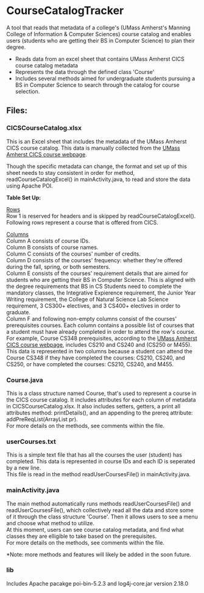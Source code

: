 # CourseCatalogTracker
A tool that reads that metadata of a college's (UMass Amherst's Manning College of Information & Computer Sciences) course catalog and enables users (students who are getting their BS in Computer Science) to plan their degree.

- Reads data from an excel sheet that contains UMass Amherst CICS course catalog metadata
- Represents the data through the defined class 'Course'
- Includes several methods aimed for undergraduate students pursuing a BS in Computer Science to search through the catalog for course selection.

## Files:
### CICSCourseCatalog.xlsx
This is an Excel sheet that includes the metadata of the UMass Amherst CICS course catalog.
This data is manually collected from the [UMass Amherst CICS course webpage](https://www.cics.umass.edu/academics/courses).

Though the specific metadata can change, the format and set up of this sheet needs to stay consistent in order for method, readCourseCatalogExcel() in mainActivity.java, to read and store the data using Apache POI. 

**Table Set Up:**

<ins>Rows</ins>\
Row 1 is reserved for headers and is skipped by readCourseCatalogExcel().\
Following rows represent a course that is offered from CICS.

<ins>Columns</ins>\
Column A consists of course IDs. \
Column B consists of course names. \
Column C consists of the courses' number of credits. \
Column D consists of the courses' frequency: whether they're offered during the fall, spring, or both semesters. \
Column E consists of the courses' requirement details that are aimed for students who are getting their BS in Computer Science. This is aligned with the degree requirements that BS in CS Students need to complete the mandatory classes, the Integrative Expierence requirement, the Junior Year Writing requirement, the College of Natural Science Lab Science requirement, 3 CS300+ electives, and 3 CS400+ electives in order to graduate.\
Column F and following non-empty columns consist of the courses' prerequisites courses. Each column contains a possible list of courses that a student must have already completed in order to attend the row's course. For example, Course CS348 prerequisites, according to the [UMass Amherst CICS course webpage](https://www.cics.umass.edu/academics/courses), includes CS210 and CS240 and (CS250 or M455). This data is represented in two columns because a student can attend the Course CS348 if they have completed the courses: CS210, CS240, and CS250, or have completed the courses: CS210, CS240, and M455.

### Course.java
This is a class structure named Course, that's used to represent a course in the CICS course catalog. It includes attributes for each column of metadata in CICSCourseCatalog.xlsx. It also includes setters, getters, a print all attributes method: printDetails(), and an appending to the prereq attribute: addPreReqList(ArrayList<String> pr).\
For more details on the methods, see comments within the file. 

### userCourses.txt
This is a simple text file that has all the courses the user (student) has completed. This data is represented in course IDs and each ID is seperated by a new line.\
This file is read in the method readUserCoursesFile() in mainActivity.java.

### mainActivity.java
The main method automatically runs methods readUserCoursesFile() and readUserCoursesFile(), which collectively read all the data and store some of it through the class structure 'Course'. 
Then it allows users to see a menu and choose what method to utilize. \
At this moment, users can see course catalog metadata, and find what classes they are elligible to take based on the prerequisites. \
For more details on the methods, see comments within the file. 

*Note: more methods and features will likely be added in the soon future. 

### lib
Includes Apache pacakge poi-bin-5.2.3 and log4j-core.jar version 2.18.0


